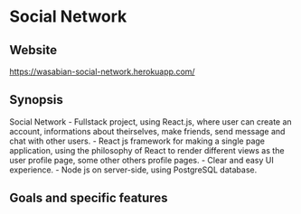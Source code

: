 # Social Network

## Website
https://wasabian-social-network.herokuapp.com/

## Synopsis

Social Network - Fullstack project, using React.js, where user can create an account, informations about theirselves, make friends, send message and chat with other users.
	-	React js framework for making a single page application, using the philosophy of React to render different views as the user profile page, some other others profile pages.
	-	Clear and easy UI experience.
	-	Node js on server-side, using PostgreSQL database.
	
## Goals and specific features
